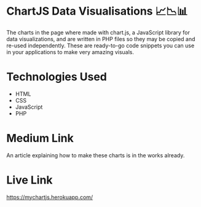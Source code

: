 # ChartJS Data Visualisations 📈📉📊
The charts in the page where made with chart.js, a JavaScript library for data visualizations, and are written in PHP files so they may be copied and re-used independently. These are ready-to-go code snippets you can use in your applications to make very amazing visuals.

# Technologies Used 
* HTML
* CSS
* JavaScript
* PHP

# Medium Link
An article explaining how to make these charts is in the works already.

# Live Link
https://mychartjs.herokuapp.com/
